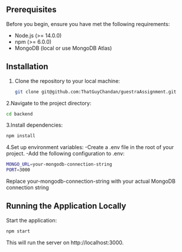 ## Prerequisites
Before you begin, ensure you have met the following requirements:
- Node.js (>= 14.0.0)
- npm (>= 6.0.0)
- MongoDB (local or use MongoDB Atlas)

## Installation
1. Clone the repository to your local machine:
   ```bash
   git clone git@github.com:ThatGuyChandan/guestraAssignment.git
2.Navigate to the project directory:
  ```bash
  cd backend
  ```
3.Install dependencies:
  ```bash
  npm install
  ```
4.Set up environment variables:
-Create a .env file in the root of your project.
-Add the following configuration to .env:
  ```bash
  MONGO_URL=your-mongodb-connection-string
  PORT=3000
  ```
Replace your-mongodb-connection-string with your actual MongoDB connection string

## Running the Application Locally
Start the application:
  ```bash
  npm start
  ```
This will run the server on http://localhost:3000.

